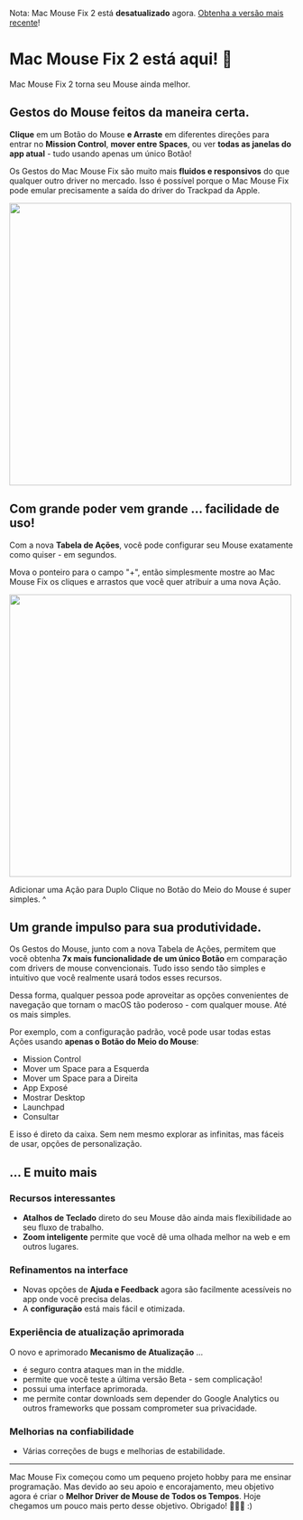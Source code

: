 Nota: Mac Mouse Fix 2 está **desatualizado** agora. [Obtenha a versão mais recente](https://github.com/noah-nuebling/mac-mouse-fix/releases)!

# Mac Mouse Fix 2 está aqui! 🎉

Mac Mouse Fix 2 torna seu Mouse ainda melhor.

## Gestos do Mouse feitos da maneira certa.

**Clique** em um Botão do Mouse **e Arraste** em diferentes direções para entrar no **Mission Control**, **mover entre Spaces**, ou ver **todas as janelas do app atual** - tudo usando apenas um único Botão!

Os Gestos do Mac Mouse Fix são muito mais **fluidos e responsivos** do que qualquer outro driver no mercado.
Isso é possível porque o Mac Mouse Fix pode emular precisamente a saída do driver do Trackpad da Apple.

<img width=500px src="https://user-images.githubusercontent.com/40808343/149643011-cc3311f1-af5c-453a-8206-2c6496d73d61.gif">

## Com grande poder vem grande ... facilidade de uso!

Com a nova **Tabela de Ações**, você pode configurar seu Mouse exatamente como quiser - em segundos.

Mova o ponteiro para o campo "+", então simplesmente mostre ao Mac Mouse Fix os cliques e arrastos que você quer atribuir a uma nova Ação.

<img width=500px src="https://user-images.githubusercontent.com/40808343/149642392-d0e25cf9-b49b-4398-b2e9-af2e810c8594.gif">

Adicionar uma Ação para Duplo Clique no Botão do Meio do Mouse é super simples. ^

## Um grande impulso para sua produtividade.

Os Gestos do Mouse, junto com a nova Tabela de Ações, permitem que você obtenha **7x mais funcionalidade de um único Botão** em comparação com drivers de mouse convencionais. Tudo isso sendo tão simples e intuitivo que você realmente usará todos esses recursos.

Dessa forma, qualquer pessoa pode aproveitar as opções convenientes de navegação que tornam o macOS tão poderoso - com qualquer mouse. Até os mais simples.

Por exemplo, com a configuração padrão, você pode usar todas estas Ações usando **apenas o Botão do Meio do Mouse**:

- Mission Control
- Mover um Space para a Esquerda
- Mover um Space para a Direita
- App Exposé
- Mostrar Desktop
- Launchpad
- Consultar

E isso é direto da caixa. Sem nem mesmo explorar as infinitas, mas fáceis de usar, opções de personalização.

## ... E muito mais

### Recursos interessantes

- **Atalhos de Teclado** direto do seu Mouse dão ainda mais flexibilidade ao seu fluxo de trabalho.
- **Zoom inteligente** permite que você dê uma olhada melhor na web e em outros lugares.

### Refinamentos na interface

- Novas opções de **Ajuda e Feedback** agora são facilmente acessíveis no app onde você precisa delas.
- A **configuração** está mais fácil e otimizada.

### Experiência de atualização aprimorada

O novo e aprimorado **Mecanismo de Atualização** ...

- é seguro contra ataques man in the middle.
- permite que você teste a última versão Beta - sem complicação!
- possui uma interface aprimorada.
- me permite contar downloads sem depender do Google Analytics ou outros frameworks que possam comprometer sua privacidade.

### Melhorias na confiabilidade

- Várias correções de bugs e melhorias de estabilidade.

---

Mac Mouse Fix começou como um pequeno projeto hobby para me ensinar programação. Mas devido ao seu apoio e encorajamento, meu objetivo agora é criar o **Melhor Driver de Mouse de Todos os Tempos**. Hoje chegamos um pouco mais perto desse objetivo. Obrigado! 🚀🚀🚀 :)